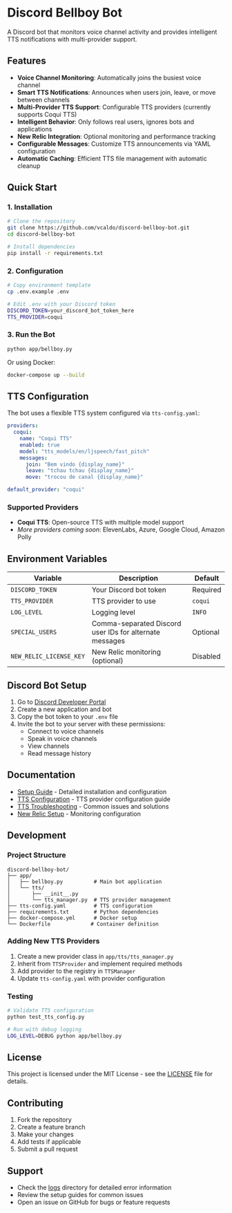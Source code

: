 # Discord Bellboy Bot

A Discord bot that monitors voice channel activity and provides intelligent TTS notifications with multi-provider support.

## Features

- **Voice Channel Monitoring**: Automatically joins the busiest voice channel
- **Smart TTS Notifications**: Announces when users join, leave, or move between channels
- **Multi-Provider TTS Support**: Configurable TTS providers (currently supports Coqui TTS)
- **Intelligent Behavior**: Only follows real users, ignores bots and applications
- **New Relic Integration**: Optional monitoring and performance tracking
- **Configurable Messages**: Customize TTS announcements via YAML configuration
- **Automatic Caching**: Efficient TTS file management with automatic cleanup

## Quick Start

### 1. Installation

```bash
# Clone the repository
git clone https://github.com/vcaldo/discord-bellboy-bot.git
cd discord-bellboy-bot

# Install dependencies
pip install -r requirements.txt
```

### 2. Configuration

```bash
# Copy environment template
cp .env.example .env

# Edit .env with your Discord token
DISCORD_TOKEN=your_discord_bot_token_here
TTS_PROVIDER=coqui
```

### 3. Run the Bot

```bash
python app/bellboy.py
```

Or using Docker:

```bash
docker-compose up --build
```

## TTS Configuration

The bot uses a flexible TTS system configured via `tts-config.yaml`:

```yaml
providers:
  coqui:
    name: "Coqui TTS"
    enabled: true
    model: "tts_models/en/ljspeech/fast_pitch"
    messages:
      join: "Bem vindo {display_name}"
      leave: "tchau tchau {display_name}"
      move: "trocou de canal {display_name}"

default_provider: "coqui"
```

### Supported Providers

- **Coqui TTS**: Open-source TTS with multiple model support
- *More providers coming soon*: ElevenLabs, Azure, Google Cloud, Amazon Polly

## Environment Variables

| Variable | Description | Default |
|----------|-------------|---------|
| `DISCORD_TOKEN` | Your Discord bot token | Required |
| `TTS_PROVIDER` | TTS provider to use | `coqui` |
| `LOG_LEVEL` | Logging level | `INFO` |
| `SPECIAL_USERS` | Comma-separated Discord user IDs for alternate messages | Optional |
| `NEW_RELIC_LICENSE_KEY` | New Relic monitoring (optional) | Disabled |

## Discord Bot Setup

1. Go to [Discord Developer Portal](https://discord.com/developers/applications)
2. Create a new application and bot
3. Copy the bot token to your `.env` file
4. Invite the bot to your server with these permissions:
   - Connect to voice channels
   - Speak in voice channels
   - View channels
   - Read message history

## Documentation

- [Setup Guide](SETUP_GUIDE.md) - Detailed installation and configuration
- [TTS Configuration](TTS_CONFIGURATION.md) - TTS provider configuration guide
- [TTS Troubleshooting](TTS_TROUBLESHOOTING.md) - Common issues and solutions
- [New Relic Setup](NEW_RELIC_SETUP.md) - Monitoring configuration

## Development

### Project Structure

```
discord-bellboy-bot/
├── app/
│   ├── bellboy.py          # Main bot application
│   └── tts/
│       ├── __init__.py
│       └── tts_manager.py  # TTS provider management
├── tts-config.yaml         # TTS configuration
├── requirements.txt        # Python dependencies
├── docker-compose.yml      # Docker setup
└── Dockerfile             # Container definition
```

### Adding New TTS Providers

1. Create a new provider class in `app/tts/tts_manager.py`
2. Inherit from `TTSProvider` and implement required methods
3. Add provider to the registry in `TTSManager`
4. Update `tts-config.yaml` with provider configuration

### Testing

```bash
# Validate TTS configuration
python test_tts_config.py

# Run with debug logging
LOG_LEVEL=DEBUG python app/bellboy.py
```

## License

This project is licensed under the MIT License - see the [LICENSE](LICENSE) file for details.

## Contributing

1. Fork the repository
2. Create a feature branch
3. Make your changes
4. Add tests if applicable
5. Submit a pull request

## Support

- Check the [logs](logs/) directory for detailed error information
- Review the setup guides for common issues
- Open an issue on GitHub for bugs or feature requests
